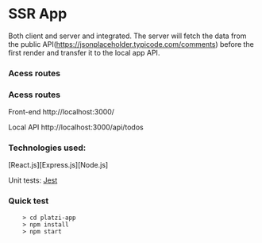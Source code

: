 # SSR App
Both client and server and integrated. The server will fetch the data from the public API(https://jsonplaceholder.typicode.com/comments) before the first render and transfer it to the local app API. 

### Acess routes

### Acess routes
Front-end
http://localhost:3000/

Local API
http://localhost:3000/api/todos

### Technologies used:
[React.js][Express.js][Node.js]

Unit tests: [Jest](https://jestjs.io/)

### Quick test
```
    > cd platzi-app
	> npm install
	> npm start
```
